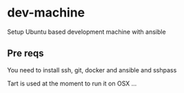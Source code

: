# dev-machine
Setup Ubuntu based development machine with ansible

## Pre reqs
You need to install ssh, git, docker and ansible and sshpass

Tart is used at the moment to run it on OSX ... 


